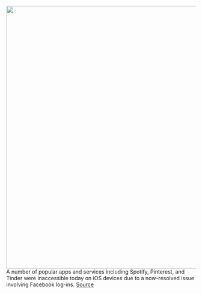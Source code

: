 <img src='https://cdn.vox-cdn.com/thumbor/EsUxEYvpCSECwX2Ot-83I81dqDw=/0x0:2040x1360/1200x800/filters:focal(857x517:1183x843)/cdn.vox-cdn.com/uploads/chorus_image/image/67040328/akrales_190918_3645_0179merged.0.jpg' width='700px' /><br/>
A number of popular apps and services including Spotify, Pinterest, and Tinder were inaccessible today on iOS devices due to a now-resolved issue involving Facebook log-ins.
<a href='https://www.theverge.com/2020/7/10/21319784/ios-apps-crashing-spotify-tiktok-pinterest-tinder-facebook-sdk-certification-issue'> Source <a/>